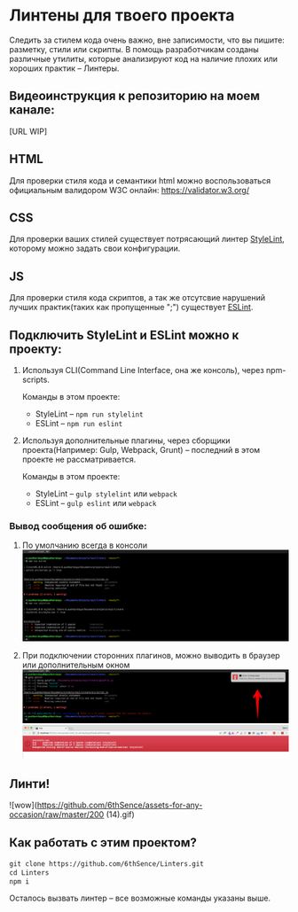 # Линтены для твоего проекта

Следить за стилем кода очень важно, вне записимости, что вы пишите: разметку, стили или скрипты.
В помощь разработчикам созданы различные утилиты, которые анализируют код на наличие плохих или хороших практик – Линтеры.

## Видеоинструкция к репозиторию на моем канале: 
[URL WIP]

## HTML

Для проверки стиля кода и семантики html можно воспользоваться официальным валидором W3C онлайн: https://validator.w3.org/

## CSS
 
 Для проверки ваших стилей существует потрясающий линтер [StyleLint](http://stylelint.io/), которому можно задать свои конфигурации. 
 
## JS
 
 Для проверки стиля кода скриптов, а так же отсутсвие нарушений лучших практик(таких как пропущенные ";") существует [ESLint](http://eslint.org/).
 
## Подключить StyleLint и ESLint можно к проекту:

1. Используя CLI(Command Line Interface, она же консоль), через npm-scripts.
    
    Команды в этом проекте:
    - StyleLint – `npm run stylelint`
    - ESLint – `npm run eslint`

2. Используя дополнительные плагины, через сборщики проекта(Например: Gulp, Webpack, Grunt) – последний в этом проекте не рассматривается.
    
    Команды в этом проекте:
    - StyleLint – `gulp stylelint` или `webpack`
    - ESLint – `gulp eslint` или `webpack`

### Вывод сообщения об ошибке: 
1. По умолчанию всегда в консоли
![CLI-screen](https://github.com/6thSence/Linters/raw/master/screens/CLI-screen.png)

2. При подключении сторонних плагинов, можно выводить в браузер или дополнительным окном
![Gulp-eslint](https://github.com/6thSence/Linters/raw/master/screens/gulp-eslint.png)
![Gupl-stylelint](https://github.com/6thSence/Linters/raw/master/screens/gulp-stylelint.png)

## Линти!
 
![wow](https://github.com/6thSence/assets-for-any-occasion/raw/master/200 (14).gif)

## Как работать с этим проектом? 

```
git clone https://github.com/6thSence/Linters.git
cd Linters
npm i 
```

Осталось вызвать линтер – все возможные команды указаны выше.


  



